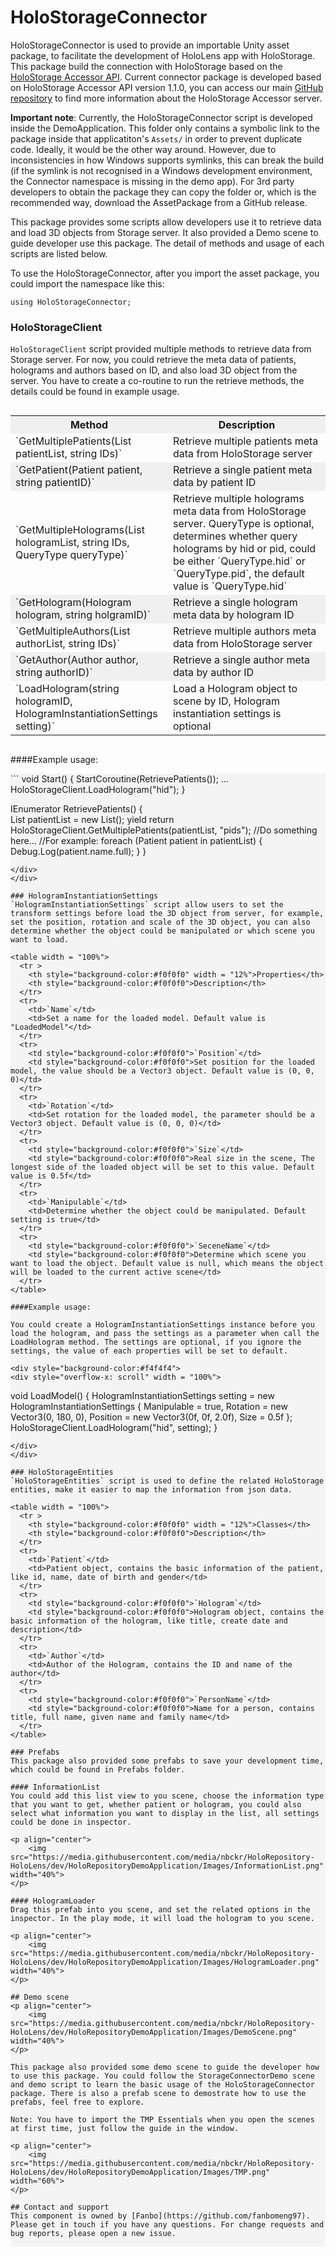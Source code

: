 # HoloStorageConnector
HoloStorageConnector is used to provide an importable Unity asset package, to facilitate the development of HoloLens app with HoloStorage. This package build the connection with HoloStorage based on the [HoloStorage Accessor API](https://app.swaggerhub.com/apis/boonwj/HoloRepository/1.1.0#/). Current connector package is developed based on HoloStorage Accessor API version 1.1.0, you can access our main [GitHub repository](https://github.com/nbckr/HoloRepository-Core) to find more information about the HoloStorage Accessor server.

**Important note**: Currently, the HoloStorageConnector script is developed inside the DemoApplication. This folder only contains a symbolic link to the package inside that applicatiton's `Assets/` in order to prevent duplicate code. Ideally, it would be the other way around. However, due to inconsistencies in how Windows supports symlinks, this can break the build (if the symlink is not recognised in a Windows development environment, the Connector namespace is missing in the demo app). For 3rd party developers to obtain the package they can copy the folder or, which is the recommended way, download the AssetPackage from a GitHub release. 

This package provides some scripts allow developers use it to retrieve data and load 3D objects from Storage server. It also provided a Demo scene to guide developer use this package. The detail of methods and usage of each scripts are listed below.

To use the HoloStorageConnector, after you import the asset package, you could import the namespace like this:
```
using HoloStorageConnector;
```

### HoloStorageClient
`HoloStorageClient` script provided multiple methods to retrieve data from Storage server. For now, you could retrieve the meta data of patients, holograms and authors based on ID, and also load 3D object from the server. You have to create a co-routine to run the retrieve methods, the details could be found in example usage.

<div style="overflow-x: scroll" width = "100%">
<table width = "100%">
  <tr >
    <th style="background-color:#f0f0f0" width = "50%">Method</th>
    <th style="background-color:#f0f0f0">Description</th>
  </tr>
  <tr>
    <td>`GetMultiplePatients(List<Patient> patientList, string IDs)`</td>
    <td text-align = "right">Retrieve multiple patients meta data from HoloStorage server</td>
  </tr>

  <tr>
    <td style="background-color:#f0f0f0">`GetPatient(Patient patient, string patientID)`</td>
    <td style="background-color:#f0f0f0">Retrieve a single patient meta data by patient ID</td>
  </tr>
  <tr>
    <td>`GetMultipleHolograms(List<Hologram> hologramList, string IDs, QueryType queryType)`</td>
    <td>Retrieve multiple holograms meta data from HoloStorage server. QueryType is optional, determines whether query holograms by hid or pid, could be either `QueryType.hid` or `QueryType.pid`, the default value is `QueryType.hid`</td>
  </tr>
  <tr>
    <td style="background-color:#f0f0f0">`GetHologram(Hologram hologram, string holgramID)`</td>
    <td style="background-color:#f0f0f0">Retrieve a single hologram meta data by hologram ID</td>
  </tr>
  <tr>
    <td>`GetMultipleAuthors(List<Author> authorList, string IDs)`</td>
    <td>Retrieve multiple authors meta data from HoloStorage server</td>
  </tr>
  <tr>
    <td style="background-color:#f0f0f0">`GetAuthor(Author author, string authorID)`</td>
    <td style="background-color:#f0f0f0">Retrieve a single author meta data by author ID</td>
  </tr>
  <tr>
    <td>`LoadHologram(string hologramID, HologramInstantiationSettings setting)`</td>
    <td>Load a Hologram object to scene by ID, Hologram instantiation settings is optional</td>
  </tr>
</table>
</div>

####Example usage:

<div style="background-color:#f4f4f4">
<div style="overflow-x: scroll" width = "100%">
```
 void Start()
 {
 StartCoroutine(RetrievePatients());
 ...
 HoloStorageClient.LoadHologram("hid");
 } 

 IEnumerator RetrievePatients()
 {        
     List<Patient> patientList = new List<Patient>();
     yield return HoloStorageClient.GetMultiplePatients(patientList, "pids");
     //Do something here...
     //For example:
     foreach (Patient patient in patientList)
     {
         Debug.Log(patient.name.full);
     }
 }
```
</div>
</div>

### HologramInstantiationSettings
`HologramInstantiationSettings` script allow users to set the transform settings before load the 3D object from server, for example, set the position, rotation and scale of the 3D object, you can also determine whether the object could be manipulated or which scene you want to load.

<table width = "100%">
  <tr >
    <th style="background-color:#f0f0f0" width = "12%">Properties</th>
    <th style="background-color:#f0f0f0">Description</th>
  </tr>
  <tr>
    <td>`Name`</td>
    <td>Set a name for the loaded model. Default value is "LoadedModel"</td>
  </tr>
  <tr>
    <td style="background-color:#f0f0f0">`Position`</td>
    <td style="background-color:#f0f0f0">Set position for the loaded model, the value should be a Vector3 object. Default value is (0, 0, 0)</td>
  </tr>
  <tr>
    <td>`Rotation`</td>
    <td>Set rotation for the loaded model, the parameter should be a Vector3 object. Default value is (0, 0, 0)</td>
  </tr>
  <tr>
    <td style="background-color:#f0f0f0">`Size`</td>
    <td style="background-color:#f0f0f0">Real size in the scene, The longest side of the loaded object will be set to this value. Default value is 0.5f</td>
  </tr>
  <tr>
    <td>`Manipulable`</td>
    <td>Determine whether the object could be manipulated. Default setting is true</td>
  </tr>
  <tr>
    <td style="background-color:#f0f0f0">`SeceneName`</td>
    <td style="background-color:#f0f0f0">Determine which scene you want to load the object. Default value is null, which means the object will be loaded to the current active scene</td>
  </tr>
</table>

####Example usage:

You could create a HologramInstantiationSettings instance before you load the hologram, and pass the settings as a parameter when call the LoadHologram method. The settings are optional, if you ignore the settings, the value of each properties will be set to default.

<div style="background-color:#f4f4f4">
<div style="overflow-x: scroll" width = "100%">
```
 void LoadModel()
 {
     HologramInstantiationSettings setting = new HologramInstantiationSettings
     {
         Manipulable = true,
         Rotation = new Vector3(0, 180, 0),
         Position = new Vector3(0f, 0f, 2.0f),
         Size = 0.5f
     };
     HoloStorageClient.LoadHologram("hid", setting);
 }
```
</div>
</div>

### HoloStorageEntities
`HoloStorageEntities` script is used to define the related HoloStorage entities, make it easier to map the information from json data. 

<table width = "100%">
  <tr >
    <th style="background-color:#f0f0f0" width = "12%">Classes</th>
    <th style="background-color:#f0f0f0">Description</th>
  </tr>
  <tr>
    <td>`Patient`</td>
    <td>Patient object, contains the basic information of the patient, like id, name, date of birth and gender</td>
  </tr>
  <tr>
    <td style="background-color:#f0f0f0">`Hologram`</td>
    <td style="background-color:#f0f0f0">Hologram object, contains the basic information of the hologram, like title, create date and description</td>
  </tr>
  <tr>
    <td>`Author`</td>
    <td>Author of the Hologram, contains the ID and name of the author</td>
  </tr>
  <tr>
    <td style="background-color:#f0f0f0">`PersonName`</td>
    <td style="background-color:#f0f0f0">Name for a person, contains title, full name, given name and family name</td>
  </tr>
</table>

### Prefabs
This package also provided some prefabs to save your development time, which could be found in Prefabs folder.

#### InformationList
You could add this list view to you scene, choose the information type that you want to get, whether patient or hologram, you could also select what information you want to display in the list, all settings could be done in inspector.

<p align="center">
    <img src="https://media.githubusercontent.com/media/nbckr/HoloRepository-HoloLens/dev/HoloRepositoryDemoApplication/Images/InformationList.png" width="40%">
</p>

#### HologramLoader
Drag this prefab into you scene, and set the related options in the inspector. In the play mode, it will load the hologram to you scene. 

<p align="center">
    <img src="https://media.githubusercontent.com/media/nbckr/HoloRepository-HoloLens/dev/HoloRepositoryDemoApplication/Images/HologramLoader.png" width="40%">
</p>

## Demo scene
<p align="center">
    <img src="https://media.githubusercontent.com/media/nbckr/HoloRepository-HoloLens/dev/HoloRepositoryDemoApplication/Images/DemoScene.png" width="40%">
</p>

This package also provided some demo scene to guide the developer how to use this package. You could follow the StorageConnectorDemo scene and demo script to learn the basic usage of the HoloStorageConnector package. There is also a prefab scene to demostrate how to use the prefabs, feel free to explore.

Note: You have to import the TMP Essentials when you open the scenes at first time, just follow the guide in the window.

<p align="center">
    <img src="https://media.githubusercontent.com/media/nbckr/HoloRepository-HoloLens/dev/HoloRepositoryDemoApplication/Images/TMP.png" width="60%">
</p>

## Contact and support
This component is owned by [Fanbo](https://github.com/fanbomeng97). Please get in touch if you have any questions. For change requests and bug reports, please open a new issue.

